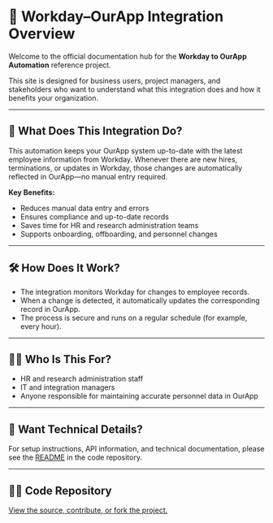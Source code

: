 # 🚀 Workday–OurApp Integration Overview

Welcome to the official documentation hub for the **Workday to OurApp Automation** reference project.

This site is designed for business users, project managers, and stakeholders who want to understand what this integration does and how it benefits your organization.

---

## 📘 What Does This Integration Do?

This automation keeps your OurApp system up-to-date with the latest employee information from Workday. Whenever there are new hires, terminations, or updates in Workday, those changes are automatically reflected in OurApp—no manual entry required.

**Key Benefits:**
- Reduces manual data entry and errors
- Ensures compliance and up-to-date records
- Saves time for HR and research administration teams
- Supports onboarding, offboarding, and personnel changes

---

## 🛠️ How Does It Work?

- The integration monitors Workday for changes to employee records.
- When a change is detected, it automatically updates the corresponding record in OurApp.
- The process is secure and runs on a regular schedule (for example, every hour).

---

## 👩‍💼 Who Is This For?

- HR and research administration staff
- IT and integration managers
- Anyone responsible for maintaining accurate personnel data in OurApp

---

## 📄 Want Technical Details?

For setup instructions, API information, and technical documentation, please see the [README](https://github.com/rneild/rneildrepotest01#readme) in the code repository.

---

## 🧑‍💻 Code Repository
[View the source, contribute, or fork the project.](https://github.com/rneild/rneildrepotest01)

